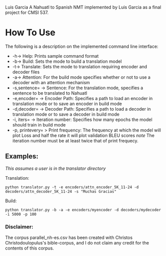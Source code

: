 
Luis Garcia
A Nahuatl to Spanish NMT implemented by Luis Garcia as a final project for CMSI 537.
# How To Use
The following is a description on the implemented command line interface: 
- -h-> Help: Prints sample command format
- -b-> Build: Sets the mode to build a translation model
- -t-> Translate: Sets the mode to translation requiring encoder and decoder files
- -a-> Attention: For the build mode specifies whether or not to use a decoder with an attention mechanism
- -s,sentence= -> Sentence: For the translation mode, specifies a sentence to be translated to Nahuatl
- -e,encoder= -> Encoder Path: Specifies a path to load an encoder in translation mode or to save an encoder in build mode
- -d,decoder= -> Decoder Path: Specifies a path to load a decoder in translation mode or to save a decoder in build mode
- -i, iters= -> Iteration number: Specifies how many epochs the model should train in build mode
- -p, printevery= > Print frequency: The frequency at which the model will plot Loss and half the rate it will plot validation BLEU scores
*note* The iteration number must be at least twice that of print frequecy.
        
## Examples: 
*This assumes a user is in the translator directory*

Translation:

`python translator.py -t -e encoders/attn_encoder_5K_11-24 -d decoders/attn_decoder_5K_11-24 -s "Muchas Gracias"`

Build: 

`python translator.py -b -a -e encoders/myencoder -d decoders/mydecoder -i 5000 -p 100`

### Disclaimer:
The corpus parallel_nh-es.csv has been created with Christos Christodoulopulus's bible-corpus, and I do not claim any credit for the contents of this corpus.
